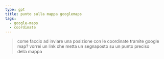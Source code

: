 ```yaml
---
type: gpt
title: punto sulla mappa googlemaps
tags:
  - google-maps
  - coordinate
---
```


>come faccio ad inviare una posizione con le coordinate tramite google map? vorrei un link che metta un segnaposto su un punto preciso della mappa